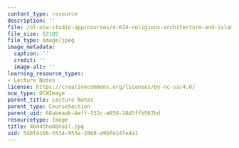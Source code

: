 ```yaml
---
content_type: resource
description: ''
file: /ol-ocw-studio-app/courses/4-614-religious-architecture-and-islamic-cultures-fall-2002/5d8f41665534953e2868a9bfe14fe4a1_4044thumbnail.jpg
file_size: 62105
file_type: image/jpeg
image_metadata:
  caption: ''
  credit: ''
  image-alt: ''
learning_resource_types:
- Lecture Notes
license: https://creativecommons.org/licenses/by-nc-sa/4.0/
ocw_type: OCWImage
parent_title: Lecture Notes
parent_type: CourseSection
parent_uid: 68abeaab-4eff-532c-e858-18d3ffb567bd
resourcetype: Image
title: 4044thumbnail.jpg
uid: 5d8f4166-5534-953e-2868-a9bfe14fe4a1
---
```

